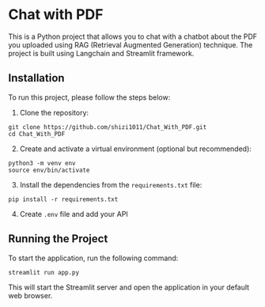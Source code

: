 # Chat with PDF

This is a Python project that allows you to chat with a chatbot about the PDF you uploaded using RAG (Retrieval Augmented Generation) technique. The project is built using Langchain and Streamlit framework.

## Installation

To run this project, please follow the steps below:

1. Clone the repository:

```shell
git clone https://github.com/shizi1011/Chat_With_PDF.git
cd Chat_With_PDF
```

2. Create and activate a virtual environment (optional but recommended):

```shell
python3 -m venv env
source env/bin/activate
```

3. Install the dependencies from the `requirements.txt` file:

```shell
pip install -r requirements.txt
```

4. Create `.env` file and add your API

## Running the Project

To start the application, run the following command:

```shell
streamlit run app.py
```

This will start the Streamlit server and open the application in your default web browser.
